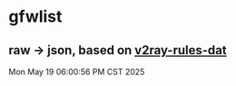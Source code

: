 # gfwlist
## raw -> json, based on [v2ray-rules-dat](https://github.com/Loyalsoldier/v2ray-rules-dat)
Mon May 19 06:00:56 PM CST 2025

